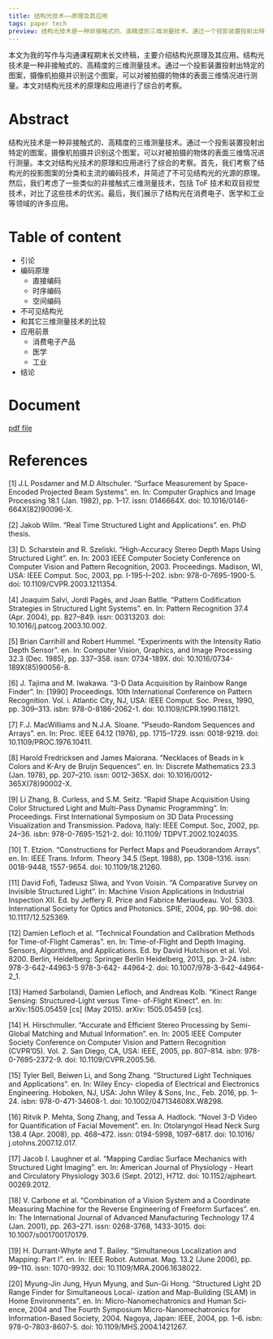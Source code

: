 ```yaml
---
title: 结构光技术——原理及其应用
tags: paper tech
preview: 结构光技术是一种非接触式的、高精度的三维测量技术。通过一个投影装置投射出特定的图案，摄像机拍摄并识别这个图案，可以对被拍摄的物体的表面三维情况进行测量。本文对结构光技术的原理和应用进行了综合的考察。
---
```


本文为我的写作与沟通课程期末长文终稿，主要介绍结构光原理及其应用。结构光技术是一种非接触式的、高精度的三维测量技术。通过一个投影装置投射出特定的图案，摄像机拍摄并识别这个图案，可以对被拍摄的物体的表面三维情况进行测量。本文对结构光技术的原理和应用进行了综合的考察。

# Abstract
结构光技术是一种非接触式的、高精度的三维测量技术。通过一个投影装置投射出特定的图案，摄像机拍摄并识别这个图案，可以对被拍摄的物体的表面三维情况进行测量。本文对结构光技术的原理和应用进行了综合的考察。首先，我们考察了结构光的投影图案的分类和主流的编码技术，并简述了不可见结构光的光源的原理。然后，我们考虑了一些类似的非接触式三维测量技术，包括 ToF 技术和双目视觉技术，对比了这些技术的优劣。最后，我们展示了结构光在消费电子、医学和工业等领域的许多应用。

# Table of content
- 引论
- 编码原理
  - 直接编码
  - 时序编码
  - 空间编码
- 不可见结构光
- 和其它三维测量技术的比较
- 应用前景
  - 消费电子产品
  - 医学
  - 工业
- 结论

# Document
[pdf file](/assets/doc/structured-light.pdf)

# References

[1] J.L Posdamer and M.D Altschuler. “Surface Measurement by Space-Encoded Projected Beam Systems”. en.
In: Computer Graphics and Image Processing 18.1 (Jan. 1982), pp. 1–17. issn: 0146664X. doi: 10.1016/0146-
664X(82)90096-X.

[2] Jakob Wilm. “Real Time Structured Light and Applications”. en. PhD thesis.

[3] D. Scharstein and R. Szeliski. “High-Accuracy Stereo Depth Maps Using Structured Light”. en. In: 2003 IEEE
Computer Society Conference on Computer Vision and Pattern Recognition, 2003. Proceedings. Madison, WI,
USA: IEEE Comput. Soc, 2003, pp. I-195-I–202. isbn: 978-0-7695-1900-5. doi: 10.1109/CVPR.2003.1211354.

[4] Joaquim Salvi, Jordi Pagès, and Joan Batlle. “Pattern Codification Strategies in Structured Light Systems”. en.
In: Pattern Recognition 37.4 (Apr. 2004), pp. 827–849. issn: 00313203. doi: 10.1016/j.patcog.2003.10.002.

[5] Brian Carrihill and Robert Hummel. “Experiments with the Intensity Ratio Depth Sensor”. en. In: Computer
Vision, Graphics, and Image Processing 32.3 (Dec. 1985), pp. 337–358. issn: 0734-189X. doi: 10.1016/0734-
189X(85)90056-8.

[6] J. Tajima and M. Iwakawa. “3-D Data Acquisition by Rainbow Range Finder”. In: [1990] Proceedings. 10th
International Conference on Pattern Recognition. Vol. i. Atlantic City, NJ, USA: IEEE Comput. Soc. Press,
1990, pp. 309–313. isbn: 978-0-8186-2062-1. doi: 10.1109/ICPR.1990.118121.

[7] F.J. MacWilliams and N.J.A. Sloane. “Pseudo-Random Sequences and Arrays”. en. In: Proc. IEEE 64.12 (1976),
pp. 1715–1729. issn: 0018-9219. doi: 10.1109/PROC.1976.10411.

[8] Harold Fredricksen and James Maiorana. “Necklaces of Beads in k Colors and K-Ary de Bruijn Sequences”. en.
In: Discrete Mathematics 23.3 (Jan. 1978), pp. 207–210. issn: 0012-365X. doi: 10.1016/0012-365X(78)90002-X.

[9] Li Zhang, B. Curless, and S.M. Seitz. “Rapid Shape Acquisition Using Color Structured Light and Multi-Pass
Dynamic Programming”. In: Proceedings. First International Symposium on 3D Data Processing Visualization
and Transmission. Padova, Italy: IEEE Comput. Soc, 2002, pp. 24–36. isbn: 978-0-7695-1521-2. doi: 10.1109/
TDPVT.2002.1024035.

[10] T. Etzion. “Constructions for Perfect Maps and Pseudorandom Arrays”. en. In: IEEE Trans. Inform. Theory
34.5 (Sept. 1988), pp. 1308–1316. issn: 0018-9448, 1557-9654. doi: 10.1109/18.21260.

[11] David Fofi, Tadeusz Sliwa, and Yvon Voisin. “A Comparative Survey on Invisible Structured Light”. In: Machine
Vision Applications in Industrial Inspection XII. Ed. by Jeffery R. Price and Fabrice Meriaudeau. Vol. 5303.
International Society for Optics and Photonics. SPIE, 2004, pp. 90–98. doi: 10.1117/12.525369.

[12] Damien Lefloch et al. “Technical Foundation and Calibration Methods for Time-of-Flight Cameras”. en. In:
Time-of-Flight and Depth Imaging. Sensors, Algorithms, and Applications. Ed. by David Hutchison et al.
Vol. 8200. Berlin, Heidelberg: Springer Berlin Heidelberg, 2013, pp. 3–24. isbn: 978-3-642-44963-5 978-3-642-
44964-2. doi: 10.1007/978-3-642-44964-2_1.

[13] Hamed Sarbolandi, Damien Lefloch, and Andreas Kolb. “Kinect Range Sensing: Structured-Light versus Time-
of-Flight Kinect”. en. In: arXiv:1505.05459 [cs] (May 2015). arXiv: 1505.05459 [cs].

[14] H. Hirschmuller. “Accurate and Efficient Stereo Processing by Semi-Global Matching and Mutual Information”.
en. In: 2005 IEEE Computer Society Conference on Computer Vision and Pattern Recognition (CVPR’05).
Vol. 2. San Diego, CA, USA: IEEE, 2005, pp. 807–814. isbn: 978-0-7695-2372-9. doi: 10.1109/CVPR.2005.56.

[15] Tyler Bell, Beiwen Li, and Song Zhang. “Structured Light Techniques and Applications”. en. In: Wiley Ency-
clopedia of Electrical and Electronics Engineering. Hoboken, NJ, USA: John Wiley & Sons, Inc., Feb. 2016,
pp. 1–24. isbn: 978-0-471-34608-1. doi: 10.1002/047134608X.W8298.

[16] Ritvik P. Mehta, Song Zhang, and Tessa A. Hadlock. “Novel 3-D Video for Quantification of Facial Movement”.
en. In: Otolaryngol Head Neck Surg 138.4 (Apr. 2008), pp. 468–472. issn: 0194-5998, 1097-6817. doi: 10.1016/
j.otohns.2007.12.017.

[17] Jacob I. Laughner et al. “Mapping Cardiac Surface Mechanics with Structured Light Imaging”. en. In: American
Journal of Physiology - Heart and Circulatory Physiology 303.6 (Sept. 2012), H712. doi: 10.1152/ajpheart.
00269.2012.

[18] V. Carbone et al. “Combination of a Vision System and a Coordinate Measuring Machine for the Reverse
Engineering of Freeform Surfaces”. en. In: The International Journal of Advanced Manufacturing Technology
17.4 (Jan. 2001), pp. 263–271. issn: 0268-3768, 1433-3015. doi: 10.1007/s001700170179.

[19] H. Durrant-Whyte and T. Bailey. “Simultaneous Localization and Mapping: Part I”. en. In: IEEE Robot.
Automat. Mag. 13.2 (June 2006), pp. 99–110. issn: 1070-9932. doi: 10.1109/MRA.2006.1638022.

[20] Myung-Jin Jung, Hyun Myung, and Sun-Gi Hong. “Structured Light 2D Range Finder for Simultaneous Local-
ization and Map-Building (SLAM) in Home Environments”. en. In: Micro-Nanomechatronics and Human Sci-
ence, 2004 and The Fourth Symposium Micro-Nanomechatronics for Information-Based Society, 2004. Nagoya,
Japan: IEEE, 2004, pp. 1–6. isbn: 978-0-7803-8607-5. doi: 10.1109/MHS.2004.1421267.